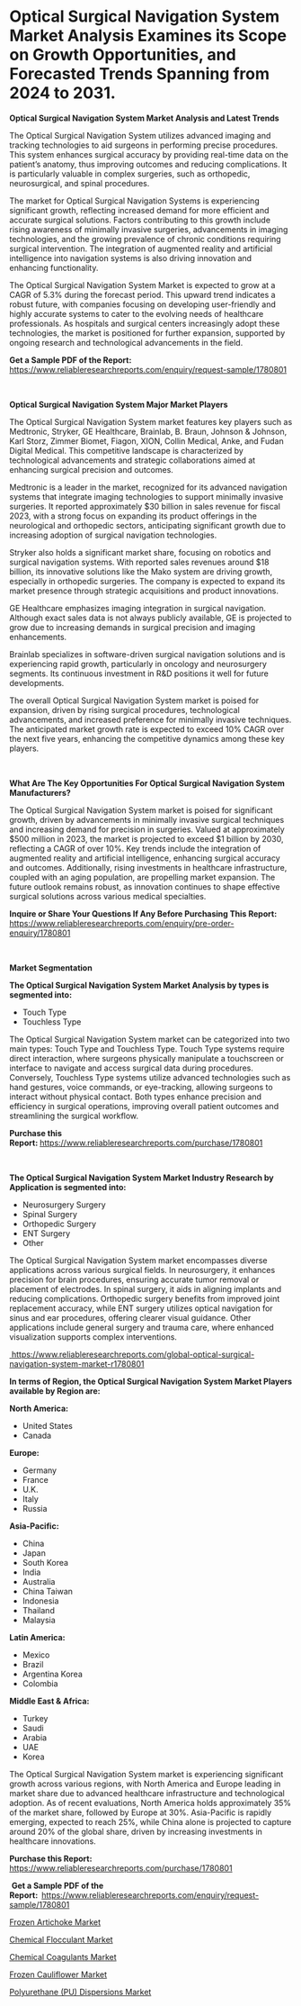 <p><h1>Optical Surgical Navigation System Market Analysis Examines its Scope on Growth Opportunities, and Forecasted Trends Spanning from 2024 to 2031.</h1></p><p><strong>Optical Surgical Navigation System Market Analysis and Latest Trends</strong></p>
<p><p>The Optical Surgical Navigation System utilizes advanced imaging and tracking technologies to aid surgeons in performing precise procedures. This system enhances surgical accuracy by providing real-time data on the patient’s anatomy, thus improving outcomes and reducing complications. It is particularly valuable in complex surgeries, such as orthopedic, neurosurgical, and spinal procedures.</p><p>The market for Optical Surgical Navigation Systems is experiencing significant growth, reflecting increased demand for more efficient and accurate surgical solutions. Factors contributing to this growth include rising awareness of minimally invasive surgeries, advancements in imaging technologies, and the growing prevalence of chronic conditions requiring surgical intervention. The integration of augmented reality and artificial intelligence into navigation systems is also driving innovation and enhancing functionality.</p><p>The Optical Surgical Navigation System Market is expected to grow at a CAGR of 5.3% during the forecast period. This upward trend indicates a robust future, with companies focusing on developing user-friendly and highly accurate systems to cater to the evolving needs of healthcare professionals. As hospitals and surgical centers increasingly adopt these technologies, the market is positioned for further expansion, supported by ongoing research and technological advancements in the field.</p></p>
<p><strong>Get a Sample PDF of the Report:&nbsp;</strong> <a href="https://www.reliableresearchreports.com/enquiry/request-sample/1780801?utm_campaign=11&utm_medium=2&utm_source=Github&utm_content=ia&utm_term=09102024&utm_id=optical-surgical-navigation-system">https://www.reliableresearchreports.com/enquiry/request-sample/1780801</a></p>
<p>&nbsp;</p>
<p><strong>Optical Surgical Navigation System Major Market Players</strong></p>
<p><p>The Optical Surgical Navigation System market features key players such as Medtronic, Stryker, GE Healthcare, Brainlab, B. Braun, Johnson & Johnson, Karl Storz, Zimmer Biomet, Fiagon, XION, Collin Medical, Anke, and Fudan Digital Medical. This competitive landscape is characterized by technological advancements and strategic collaborations aimed at enhancing surgical precision and outcomes.</p><p>Medtronic is a leader in the market, recognized for its advanced navigation systems that integrate imaging technologies to support minimally invasive surgeries. It reported approximately $30 billion in sales revenue for fiscal 2023, with a strong focus on expanding its product offerings in the neurological and orthopedic sectors, anticipating significant growth due to increasing adoption of surgical navigation technologies.</p><p>Stryker also holds a significant market share, focusing on robotics and surgical navigation systems. With reported sales revenues around $18 billion, its innovative solutions like the Mako system are driving growth, especially in orthopedic surgeries. The company is expected to expand its market presence through strategic acquisitions and product innovations.</p><p>GE Healthcare emphasizes imaging integration in surgical navigation. Although exact sales data is not always publicly available, GE is projected to grow due to increasing demands in surgical precision and imaging enhancements.</p><p>Brainlab specializes in software-driven surgical navigation solutions and is experiencing rapid growth, particularly in oncology and neurosurgery segments. Its continuous investment in R&D positions it well for future developments. </p><p>The overall Optical Surgical Navigation System market is poised for expansion, driven by rising surgical procedures, technological advancements, and increased preference for minimally invasive techniques. The anticipated market growth rate is expected to exceed 10% CAGR over the next five years, enhancing the competitive dynamics among these key players.</p></p>
<p>&nbsp;</p>
<p><strong>What Are The Key Opportunities For Optical Surgical Navigation System Manufacturers?</strong></p>
<p><p>The Optical Surgical Navigation System market is poised for significant growth, driven by advancements in minimally invasive surgical techniques and increasing demand for precision in surgeries. Valued at approximately $500 million in 2023, the market is projected to exceed $1 billion by 2030, reflecting a CAGR of over 10%. Key trends include the integration of augmented reality and artificial intelligence, enhancing surgical accuracy and outcomes. Additionally, rising investments in healthcare infrastructure, coupled with an aging population, are propelling market expansion. The future outlook remains robust, as innovation continues to shape effective surgical solutions across various medical specialties.</p></p>
<p><strong>Inquire or Share Your Questions If Any Before Purchasing This Report:</strong> <a href="https://www.reliableresearchreports.com/enquiry/pre-order-enquiry/1780801?utm_campaign=11&utm_medium=2&utm_source=Github&utm_content=ia&utm_term=09102024&utm_id=optical-surgical-navigation-system">https://www.reliableresearchreports.com/enquiry/pre-order-enquiry/1780801</a></p>
<p>&nbsp;</p>
<p><strong>Market Segmentation</strong></p>
<p><strong>The Optical Surgical Navigation System Market Analysis by types is segmented into:</strong></p>
<p><ul><li>Touch Type</li><li>Touchless Type</li></ul></p>
<p><p>The Optical Surgical Navigation System market can be categorized into two main types: Touch Type and Touchless Type. Touch Type systems require direct interaction, where surgeons physically manipulate a touchscreen or interface to navigate and access surgical data during procedures. Conversely, Touchless Type systems utilize advanced technologies such as hand gestures, voice commands, or eye-tracking, allowing surgeons to interact without physical contact. Both types enhance precision and efficiency in surgical operations, improving overall patient outcomes and streamlining the surgical workflow.</p></p>
<p><strong>Purchase this Report:&nbsp;</strong><a href="https://www.reliableresearchreports.com/purchase/1780801?utm_campaign=11&utm_medium=2&utm_source=Github&utm_content=ia&utm_term=09102024&utm_id=optical-surgical-navigation-system">https://www.reliableresearchreports.com/purchase/1780801</a></p>
<p>&nbsp;</p>
<p><strong>The Optical Surgical Navigation System Market Industry Research by Application is segmented into:</strong></p>
<p><ul><li>Neurosurgery Surgery</li><li>Spinal Surgery</li><li>Orthopedic Surgery</li><li>ENT Surgery</li><li>Other</li></ul></p>
<p><p>The Optical Surgical Navigation System market encompasses diverse applications across various surgical fields. In neurosurgery, it enhances precision for brain procedures, ensuring accurate tumor removal or placement of electrodes. In spinal surgery, it aids in aligning implants and reducing complications. Orthopedic surgery benefits from improved joint replacement accuracy, while ENT surgery utilizes optical navigation for sinus and ear procedures, offering clearer visual guidance. Other applications include general surgery and trauma care, where enhanced visualization supports complex interventions.</p></p>
<p><a href="https://www.reliableresearchreports.com/global-optical-surgical-navigation-system-market-r1780801?utm_campaign=11&utm_medium=2&utm_source=Github&utm_content=ia&utm_term=09102024&utm_id=optical-surgical-navigation-system">&nbsp;https://www.reliableresearchreports.com/global-optical-surgical-navigation-system-market-r1780801</a></p>
<p><strong>In terms of Region, the Optical Surgical Navigation System Market Players available by Region are:</strong></p>
<p>
    <p> <strong> North America: </strong>
        <ul>
            <li>United States</li>
            <li>Canada</li>
        </ul>
        </p> 
    <p> <strong> Europe: </strong>
        <ul>
            <li>Germany</li>
            <li>France</li>
            <li>U.K.</li>
            <li>Italy</li>
            <li>Russia</li>
        </ul>
        </p> 
    <p> <strong> Asia-Pacific: </strong>
        <ul>
            <li>China</li>
            <li>Japan</li>
            <li>South Korea</li>
            <li>India</li>
            <li>Australia</li>
            <li>China Taiwan</li>
            <li>Indonesia</li>
            <li>Thailand</li>
            <li>Malaysia</li>
        </ul>
        </p> 
    <p> <strong> Latin America: </strong>
        <ul>
            <li>Mexico</li>
            <li>Brazil</li>
            <li>Argentina Korea</li>
            <li>Colombia</li>
        </ul>
        </p> 
    <p> <strong> Middle East & Africa: </strong>
        <ul>
            <li>Turkey</li>
            <li>Saudi</li>
            <li>Arabia</li>
            <li>UAE</li>
            <li>Korea</li>
        </ul>
    </p>
    </p>
<p><p>The Optical Surgical Navigation System market is experiencing significant growth across various regions, with North America and Europe leading in market share due to advanced healthcare infrastructure and technological adoption. As of recent evaluations, North America holds approximately 35% of the market share, followed by Europe at 30%. Asia-Pacific is rapidly emerging, expected to reach 25%, while China alone is projected to capture around 20% of the global share, driven by increasing investments in healthcare innovations.</p></p>
<p><strong>Purchase this Report: </strong><a href="https://www.reliableresearchreports.com/purchase/1780801?utm_campaign=11&utm_medium=2&utm_source=Github&utm_content=ia&utm_term=09102024&utm_id=optical-surgical-navigation-system">https://www.reliableresearchreports.com/purchase/1780801</a></p>
<p>&nbsp;<strong>Get a Sample PDF of the Report:&nbsp;&nbsp;</strong><a href="https://www.reliableresearchreports.com/enquiry/request-sample/1780801?utm_campaign=11&utm_medium=2&utm_source=Github&utm_content=ia&utm_term=09102024&utm_id=optical-surgical-navigation-system">https://www.reliableresearchreports.com/enquiry/request-sample/1780801</a></p>
<p><strong></strong></p>
<p><p><a href="https://issuu.com/reportprime-2/docs/frozen-artichoke-market-size-2030.p_0f42aca3544cff?utm_campaign=11&utm_medium=2&utm_source=Github&utm_content=ia&utm_term=09102024&utm_id=optical-surgical-navigation-system">Frozen Artichoke Market</a></p><p><a href="https://www.linkedin.com/pulse/chemical-flocculant-industry-sector-market-dynamics-future-scenarios-tkove?utm_campaign=11&utm_medium=2&utm_source=Github&utm_content=ia&utm_term=09102024&utm_id=optical-surgical-navigation-system">Chemical Flocculant Market</a></p><p><a href="https://www.linkedin.com/pulse/strategic-market-insights-navigating-global-chemical-coagulants-q4nye?utm_campaign=11&utm_medium=2&utm_source=Github&utm_content=ia&utm_term=09102024&utm_id=optical-surgical-navigation-system">Chemical Coagulants Market</a></p><p><a href="https://issuu.com/reportprime-2/docs/frozen-cauliflower-market-size-2030_f03c5c897fc419?utm_campaign=11&utm_medium=2&utm_source=Github&utm_content=ia&utm_term=09102024&utm_id=optical-surgical-navigation-system">Frozen Cauliflower Market</a></p><p><a href="https://github.com/lawriesievelwij/Market-Research-Report-List-1/blob/main/polyurethane-pu-dispersions-market.md?utm_campaign=11&utm_medium=2&utm_source=Github&utm_content=ia&utm_term=09102024&utm_id=optical-surgical-navigation-system">Polyurethane (PU) Dispersions Market</a></p></p>